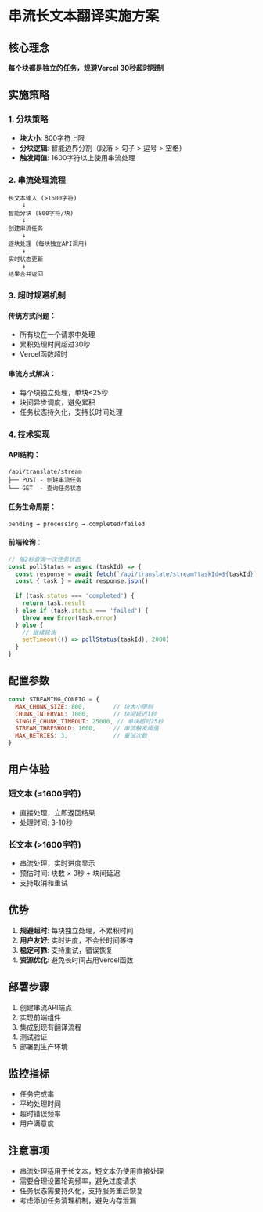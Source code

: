 # 串流长文本翻译实施方案

## 核心理念

**每个块都是独立的任务，规避Vercel 30秒超时限制**

## 实施策略

### 1. 分块策略
- **块大小**: 800字符上限
- **分块逻辑**: 智能边界分割（段落 > 句子 > 逗号 > 空格）
- **触发阈值**: 1600字符以上使用串流处理

### 2. 串流处理流程

```
长文本输入 (>1600字符)
    ↓
智能分块 (800字符/块)
    ↓
创建串流任务
    ↓
逐块处理 (每块独立API调用)
    ↓
实时状态更新
    ↓
结果合并返回
```

### 3. 超时规避机制

#### 传统方式问题：
- 所有块在一个请求中处理
- 累积处理时间超过30秒
- Vercel函数超时

#### 串流方式解决：
- 每个块独立处理，单块<25秒
- 块间异步调度，避免累积
- 任务状态持久化，支持长时间处理

### 4. 技术实现

#### API结构：
```
/api/translate/stream
├── POST - 创建串流任务
└── GET  - 查询任务状态
```

#### 任务生命周期：
```
pending → processing → completed/failed
```

#### 前端轮询：
```javascript
// 每2秒查询一次任务状态
const pollStatus = async (taskId) => {
  const response = await fetch(`/api/translate/stream?taskId=${taskId}`)
  const { task } = await response.json()
  
  if (task.status === 'completed') {
    return task.result
  } else if (task.status === 'failed') {
    throw new Error(task.error)
  } else {
    // 继续轮询
    setTimeout(() => pollStatus(taskId), 2000)
  }
}
```

## 配置参数

```javascript
const STREAMING_CONFIG = {
  MAX_CHUNK_SIZE: 800,        // 块大小限制
  CHUNK_INTERVAL: 1000,       // 块间延迟1秒
  SINGLE_CHUNK_TIMEOUT: 25000, // 单块超时25秒
  STREAM_THRESHOLD: 1600,     // 串流触发阈值
  MAX_RETRIES: 3,             // 重试次数
}
```

## 用户体验

### 短文本 (≤1600字符)
- 直接处理，立即返回结果
- 处理时间: 3-10秒

### 长文本 (>1600字符)
- 串流处理，实时进度显示
- 预估时间: 块数 × 3秒 + 块间延迟
- 支持取消和重试

## 优势

1. **规避超时**: 每块独立处理，不累积时间
2. **用户友好**: 实时进度，不会长时间等待
3. **稳定可靠**: 支持重试，错误恢复
4. **资源优化**: 避免长时间占用Vercel函数

## 部署步骤

1. 创建串流API端点
2. 实现前端组件
3. 集成到现有翻译流程
4. 测试验证
5. 部署到生产环境

## 监控指标

- 任务完成率
- 平均处理时间
- 超时错误频率
- 用户满意度

## 注意事项

- 串流处理适用于长文本，短文本仍使用直接处理
- 需要合理设置轮询频率，避免过度请求
- 任务状态需要持久化，支持服务重启恢复
- 考虑添加任务清理机制，避免内存泄漏
